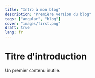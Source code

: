 ```yaml
---
title: "Intro à mon blog"
description: "Première version du blog"
tags: ["angular", "blog"]
cover: "images/first.png"
draft: true
lang: fr
---
```


# Titre d'introduction

Un premier contenu inutile.
